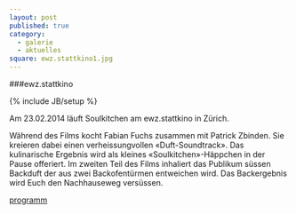 ```yaml
---
layout: post
published: true
category: 
  - galerie
  - aktuelles
square: ewz.stattkino1.jpg
---
```


###ewz.stattkino

{% include JB/setup %}

Am 23.02.2014 läuft Soulkitchen am ewz.stattkino in Zürich.



Während des Films kocht Fabian Fuchs zusammen mit Patrick Zbinden. Sie kreieren dabei einen verheissungvollen «Duft-Soundtrack». Das kulinarische Ergebnis wird als kleines «Soulkitchen»-Häppchen in der Pause offeriert. Im zweiten Teil des Films inhaliert das Publikum süssen Backduft der aus zwei Backofentürmen entweichen wird. Das Backergebnis wird Euch den Nachhauseweg versüssen.

[programm](http://ewz.stattkino.com/2014/de/programm.html#lentr20)